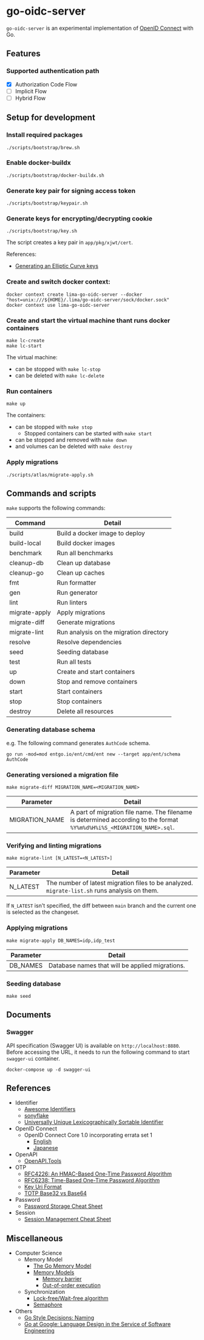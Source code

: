 # go-oidc-server

`go-oidc-server` is an experimental implementation of [OpenID Connect](https://openid.net/connect/) with Go.

## Features

### Supported authentication path

- [x] Authorization Code Flow
- [ ] Implicit Flow
- [ ] Hybrid Flow

## Setup for development

### Install required packages

```
./scripts/bootstrap/brew.sh
```

### Enable docker-buildx

```
./scripts/bootstrap/docker-buildx.sh
```

### Generate key pair for signing access token

```
./scripts/bootstrap/keypair.sh
```

### Generate keys for encrypting/decrypting cookie

```
./scripts/bootstrap/key.sh
```

The script creates a key pair in `app/pkg/xjwt/cert`.

References:

- [Generating an Elliptic Curve keys](https://cloud.google.com/iot/docs/how-tos/credentials/keys#generating_an_elliptic_curve_keys)

### Create and switch docker context:

```
docker context create lima-go-oidc-server --docker "host=unix:///${HOME}/.lima/go-oidc-server/sock/docker.sock"
docker context use lima-go-oidc-server
```

### Create and start the virtual machine thant runs docker containers

```
make lc-create
make lc-start
```

The virtual machine:
- can be stopped with `make lc-stop`
- can be deleted with `make lc-delete`

### Run containers

```
make up
```

The containers:
- can be stopped with `make stop`
  - Stopped containers can be started with `make start`
- can be stopped and removed with `make down`
- and volumes can be deleted with `make destroy`

### Apply migrations

```
./scripts/atlas/migrate-apply.sh
```

## Commands and scripts

`make` supports the following commands:

| Command       | Detail                                  |
|---------------|-----------------------------------------|
| build         | Build a docker image to deploy          |
| build-local   | Build docker images                     |
| benchmark     | Run all benchmarks                      |
| cleanup-db    | Clean up database                       |
| cleanup-go    | Clean up caches                         |
| fmt           | Run formatter                           |
| gen           | Run generator                           |
| lint          | Run linters                             |
| migrate-apply | Apply migrations                        |
| migrate-diff  | Generate migrations                     |
| migrate-lint  | Run analysis on the migration directory |
| resolve       | Resolve dependencies                    |
| seed          | Seeding database                        |
| test          | Run all tests                           |
| up            | Create and start containers             |
| down          | Stop and remove containers              |
| start         | Start containers                        |
| stop          | Stop containers                         |
| destroy       | Delete all resources                    |

### Generating database schema

e.g. The following command generates `AuthCode` schema.

```
go run -mod=mod entgo.io/ent/cmd/ent new --target app/ent/schema AuthCode
```

### Generating versioned a migration file

```
make migrate-diff MIGRATION_NAME=<MIGRATION_NAME>
```

| Parameter      | Detail                                                                                                                 |
|----------------|------------------------------------------------------------------------------------------------------------------------|
| MIGRATION_NAME | A part of migration file name. The filename is determined according to the format `%Y%m%d%H%i%S_<MIGRATION_NAME>.sql`. |

### Verifying and linting migrations

```
make migrate-lint [N_LATEST=<N_LATEST>]
```

| Parameter      | Detail                                                                                                                 |
|----------------|------------------------------------------------------------------------------------------------------------------------|
| N_LATEST       | The number of latest migration files to be analyzed. `migrate-list.sh` runs analysis on them.                          |

If `N_LATEST` isn't specified, the diff between `main` branch and the current one is selected as the changeset.

### Applying migrations

```
make migrate-apply DB_NAMES=idp,idp_test
```

| Parameter | Detail                                          |
|-----------|-------------------------------------------------|
| DB_NAMES  | Database names that will be applied migrations. |

### Seeding database

```
make seed
```

## Documents

### Swagger

API specification (Swagger UI) is available on `http://localhost:8880`. Before accessing the URL, it needs to run the following command to start `swagger-ui` container.

```
docker-compose up -d swagger-ui
```

## References

- Identifier
  - [Awesome Identifiers](https://github.com/adileo/awesome-identifiers)
  - [sonyflake](https://github.com/sony/sonyflake)
  - [Universally Unique Lexicographically Sortable Identifier](https://github.com/ulid/spec)
- OpenID Connect
  - OpenID Connect Core 1.0 incorporating errata set 1
    - [English](https://openid.net/specs/openid-connect-core-1_0.html)
    - [Japanese](https://openid-foundation-japan.github.io/openid-connect-core-1_0.ja.html)
- OpenAPI
  - [OpenAPI.Tools](https://openapi.tools/)
- OTP
  - [RFC4226: An HMAC-Based One-Time Password Algorithm](https://www.rfc-editor.org/rfc/rfc4226)
  - [RFC6238: Time-Based One-Time Password Algorithm](https://www.rfc-editor.org/rfc/rfc6238)
  - [Key Uri Format](https://github.com/google/google-authenticator/wiki/Key-Uri-Format)
  - [TOTP Base32 vs Base64](https://stackoverflow.com/questions/50082075/totp-base32-vs-base64)
- Password
  - [Password Storage Cheat Sheet](https://cheatsheetseries.owasp.org/cheatsheets/Password_Storage_Cheat_Sheet.html)
- Session
  - [Session Management Cheat Sheet](https://cheatsheetseries.owasp.org/cheatsheets/Session_Management_Cheat_Sheet.html)

## Miscellaneous

- Computer Science
  - Memory Model
    - [The Go Memory Model](https://go.dev/ref/mem)
    - [Memory Models](https://research.swtch.com/mm)
      - [Memory barrier](https://en.wikipedia.org/wiki/Memory_barrier)
      - [Out-of-order execution](https://en.wikipedia.org/wiki/Out-of-order_execution)
  - Synchronization
    - [Lock-free/Wait-free algorithm](https://ja.wikipedia.org/wiki/Lock-free%E3%81%A8Wait-free%E3%82%A2%E3%83%AB%E3%82%B4%E3%83%AA%E3%82%BA%E3%83%A0)
    - [Semaphore](https://en.wikipedia.org/wiki/Semaphore_(programming))
- Others
  - [Go Style Decisions: Naming](https://google.github.io/styleguide/go/decisions#naming)
  - [Go at Google: Language Design in the Service of Software Engineering](https://go.dev/talks/2012/splash.article)
